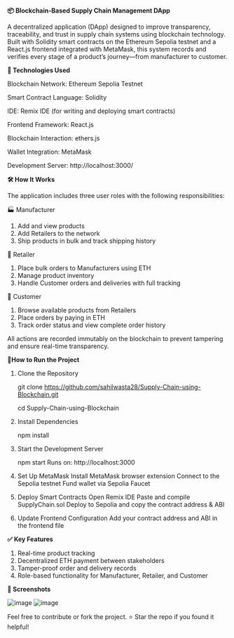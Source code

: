 **📦 Blockchain-Based Supply Chain Management DApp**

A decentralized application (DApp) designed to improve transparency, traceability, and trust in supply chain systems using blockchain technology. Built with Solidity smart contracts on the Ethereum Sepolia testnet and a React.js frontend integrated with MetaMask, this system records and verifies every stage of a product’s journey—from manufacturer to customer.

**🔧 Technologies Used**

Blockchain Network: Ethereum Sepolia Testnet

Smart Contract Language: Solidity

IDE: Remix IDE (for writing and deploying smart contracts)

Frontend Framework: React.js

Blockchain Interaction: ethers.js

Wallet Integration: MetaMask

Development Server: http://localhost:3000/

**🛠️ How It Works**

The application includes three user roles with the following responsibilities:

🏭 Manufacturer

1.	Add and view products
2.	Add Retailers to the network
3.	Ship products in bulk and track shipping history
   
🏪 Retailer

1.	Place bulk orders to Manufacturers using ETH
2.	Manage product inventory
3.	Handle Customer orders and deliveries with full tracking
   
👤 Customer

1.	Browse available products from Retailers
2.	Place orders by paying in ETH
3.	Track order status and view complete order history
   
All actions are recorded immutably on the blockchain to prevent tampering and ensure real-time transparency.

**🚀How to Run the Project**

1.	Clone the Repository
   
    git clone https://github.com/sahilwasta28/Supply-Chain-using-Blockchain.git

  	cd Supply-Chain-using-Blockchain
2.	Install Dependencies                                                                                         

  	npm install
3.	Start the Development Server
   
    npm start
    Runs on: http://localhost:3000
5.	Set Up MetaMask
    Install MetaMask browser extension
    Connect to the Sepolia testnet
    Fund wallet via Sepolia Faucet
6.	Deploy Smart Contracts
    Open Remix IDE
    Paste and compile SupplyChain.sol
    Deploy to Sepolia and copy the contract address & ABI
7.	Update Frontend Configuration
    Add your contract address and ABI in the frontend file
  	
**✅ Key Features**

1.	Real-time product tracking
2.	Decentralized ETH payment between stakeholders
3.	Tamper-proof order and delivery records
4.	Role-based functionality for Manufacturer, Retailer, and Customer
   
**📸 Screenshots** 

![image](https://github.com/user-attachments/assets/f03a9540-1129-416d-b99b-7200c5255df2)
![image](https://github.com/user-attachments/assets/0c76f604-b004-4d6e-86d7-e301d91efb19)


Feel free to contribute or fork the project. ⭐ Star the repo if you found it helpful!
